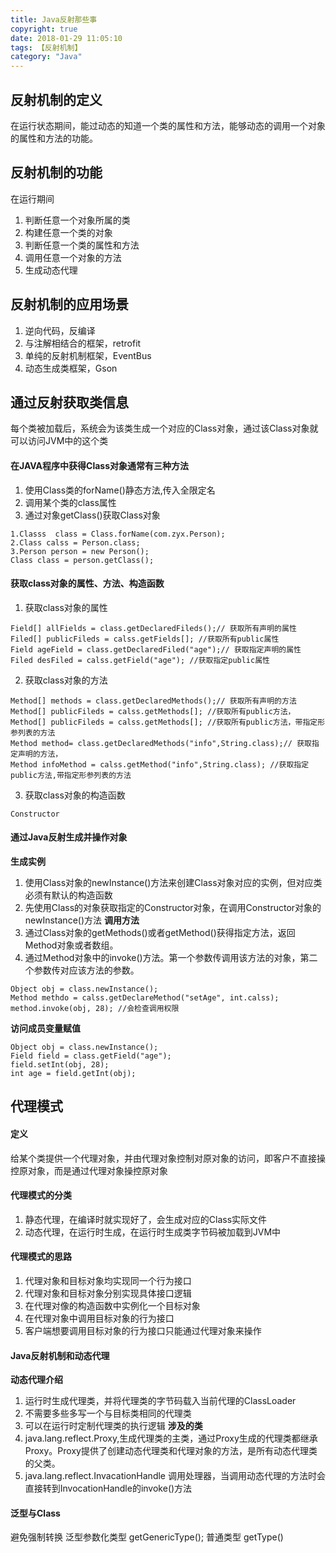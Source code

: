 ```yaml
---
title: Java反射那些事
copyright: true
date: 2018-01-29 11:05:10
tags: 【反射机制】
category: "Java"
---
```

## 反射机制的定义
在运行状态期间，能过动态的知道一个类的属性和方法，能够动态的调用一个对象的属性和方法的功能。
## 反射机制的功能
在运行期间
1. 判断任意一个对象所属的类
2. 构建任意一个类的对象
3. 判断任意一个类的属性和方法
4. 调用任意一个对象的方法
5. 生成动态代理
<!-- more -->
## 反射机制的应用场景
1. 逆向代码，反编译
2. 与注解相结合的框架，retrofit
3. 单纯的反射机制框架，EventBus
4. 动态生成类框架，Gson

## 通过反射获取类信息
每个类被加载后，系统会为该类生成一个对应的Class对象，通过该Class对象就可以访问JVM中的这个类

#### 在JAVA程序中获得Class对象通常有三种方法
1. 使用Class类的forName()静态方法,传入全限定名
2. 调用某个类的class属性 
3. 通过对象getClass()获取Class对象
```
1.Classs  class = Class.forName(com.zyx.Person);
2.Class calss = Person.class;
3.Person person = new Person();
Class class = person.getClass();
```
#### 获取class对象的属性、方法、构造函数
1. 获取class对象的属性
```
Field[] allFields = class.getDeclaredFileds();// 获取所有声明的属性
Filed[] publicFileds = calss.getFields[]; //获取所有public属性
Field ageField = class.getDeclaredFiled("age");// 获取指定声明的属性
Filed desFiled = calss.getField("age"); //获取指定public属性
```
2. 获取class对象的方法
```
Method[] methods = class.getDeclaredMethods();// 获取所有声明的方法
Method[] publicFileds = calss.getMethods[]; //获取所有public方法，
Method[] publicFileds = calss.getMethods[]; //获取所有public方法，带指定形参列表的方法
Method method= class.getDeclaredMethods("info",String.class);// 获取指定声明的方法，
Method infoMethod = calss.getMethod("info",String.class); //获取指定public方法,带指定形参列表的方法
```
3. 获取class对象的构造函数
```
Constructor
```
#### 通过Java反射生成并操作对象
**生成实例**
1. 使用Class对象的newInstance()方法来创建Class对象对应的实例，但对应类必须有默认的构造函数
2. 先使用Class的对象获取指定的Constructor对象，在调用Constructor对象的newInstance()方法
**调用方法**
1. 通过Class对象的getMethods()或者getMethod()获得指定方法，返回Method对象或者数组。
2. 通过Method对象中的invoke()方法。第一个参数传调用该方法的对象，第二个参数传对应该方法的参数。
```
Object obj = class.newInstance();
Method methdo = calss.getDeclareMethod("setAge", int.calss);
method.invoke(obj, 28); //会检查调用权限
```
**访问成员变量赋值**
```
Object obj = class.newInstance();
Field field = class.getField("age");
field.setInt(obj, 28);
int age = field.getInt(obj);
```

## 代理模式
#### 定义
给某个类提供一个代理对象，并由代理对象控制对原对象的访问，即客户不直接操控原对象，而是通过代理对象操控原对象
#### 代理模式的分类
1. 静态代理，在编译时就实现好了，会生成对应的Class实际文件
2. 动态代理，在运行时生成，在运行时生成类字节码被加载到JVM中

#### 代理模式的思路
1. 代理对象和目标对象均实现同一个行为接口
2. 代理对象和目标对象分别实现具体接口逻辑
3. 在代理对像的构造函数中实例化一个目标对象
4. 在代理对象中调用目标对象的行为接口
5. 客户端想要调用目标对象的行为接口只能通过代理对象来操作

#### Java反射机制和动态代理
**动态代理介绍**
1. 运行时生成代理类，并将代理类的字节码载入当前代理的ClassLoader
2. 不需要多些多写一个与目标类相同的代理类
3. 可以在运行时定制代理类的执行逻辑
**涉及的类**
1. java.lang.reflect.Proxy,生成代理类的主类，通过Proxy生成的代理类都继承Proxy。Proxy提供了创建动态代理类和代理对象的方法，是所有动态代理类的父类。
2. java.lang.reflect.InvacationHandle 调用处理器，当调用动态代理的方法时会直接转到InvocationHandle的invoke()方法

#### 泛型与Class
避免强制转换
泛型参数化类型 getGenericType();
普通类型 getType()
